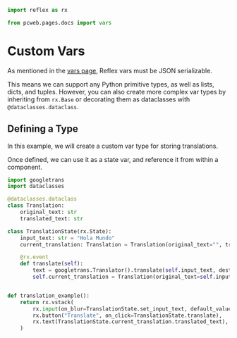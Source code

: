 ```python exec box
import reflex as rx

from pcweb.pages.docs import vars
```

# Custom Vars

As mentioned in the [vars page]({vars.base_vars.path}), Reflex vars must be JSON serializable.

This means we can support any Python primitive types, as well as lists, dicts, and tuples. However, you can also create more complex var types by inheriting from `rx.Base` or decorating them as dataclasses with `@dataclasses.dataclass`.

## Defining a Type

In this example, we will create a custom var type for storing translations.

Once defined, we can use it as a state var, and reference it from within a component.

```python demo exec box
import googletrans
import dataclasses

@dataclasses.dataclass
class Translation:
    original_text: str
    translated_text: str

class TranslationState(rx.State):
    input_text: str = "Hola Mundo"
    current_translation: Translation = Translation(original_text="", translated_text="")

    @rx.event
    def translate(self):
        text = googletrans.Translator().translate(self.input_text, dest="en").text
        self.current_translation = Translation(original_text=self.input_text, translated_text=text)


def translation_example():
    return rx.vstack(
        rx.input(on_blur=TranslationState.set_input_text, default_value=TranslationState.input_text, placeholder="Text to translate..."),
        rx.button("Translate", on_click=TranslationState.translate),
        rx.text(TranslationState.current_translation.translated_text),
    )
```
